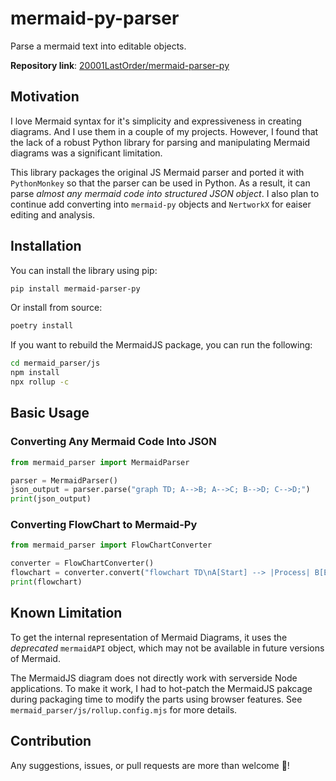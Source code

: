 # mermaid-py-parser
Parse a mermaid text into editable objects. 

**Repository link**: [20001LastOrder/mermaid-parser-py](https://github.com/20001LastOrder/mermaid-parser-py)

## Motivation

I love Mermaid syntax for it's simplicity and expressiveness in creating diagrams. And I use them in a couple of my projects. However, I found that the lack of a robust Python library for parsing and manipulating Mermaid diagrams was a significant limitation.

This library packages the original JS Mermaid parser and ported it with `PythonMonkey` so that the parser can be used in Python. As a result, it can parse _almost any mermaid code into structured JSON object_. I also plan to continue add converting into `mermaid-py` objects and `NertworkX` for eaiser editing and analysis.


## Installation

You can install the library using pip:

```bash
pip install mermaid-parser-py
```

Or install from source:

```bash
poetry install
```

If you want to rebuild the MermaidJS package, you can run the following:
```bash
cd mermaid_parser/js
npm install
npx rollup -c
```

## Basic Usage
### Converting Any Mermaid Code Into JSON

```python
from mermaid_parser import MermaidParser

parser = MermaidParser()
json_output = parser.parse("graph TD; A-->B; A-->C; B-->D; C-->D;")
print(json_output)
```

### Converting FlowChart to Mermaid-Py
```python
from mermaid_parser import FlowChartConverter

converter = FlowChartConverter()
flowchart = converter.convert("flowchart TD\nA[Start] --> |Process| B[End]")
print(flowchart)
```


## Known Limitation
To get the internal representation of Mermaid Diagrams, it uses the _deprecated_ `mermaidAPI` object, which may not be available in future versions of Mermaid.

The MermaidJS diagram does not directly work with serverside Node applications. To make it work, I had to hot-patch the MermaidJS pakcage during packaging time to modify the parts using browser features. See `mermaid_parser/js/rollup.config.mjs` for more details.

## Contribution
Any suggestions, issues, or pull requests are more than welcome 🤗!